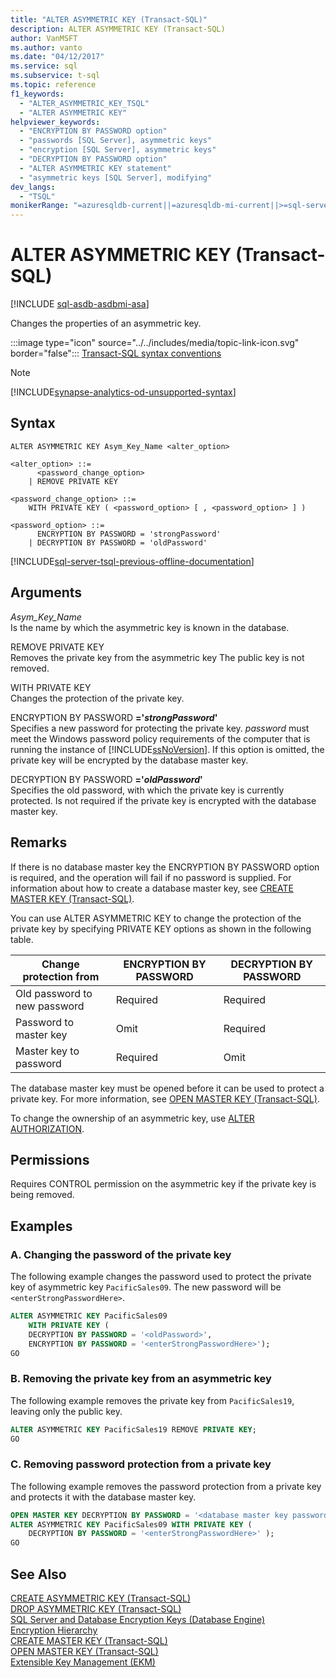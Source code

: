 ```yaml
---
title: "ALTER ASYMMETRIC KEY (Transact-SQL)"
description: ALTER ASYMMETRIC KEY (Transact-SQL)
author: VanMSFT
ms.author: vanto
ms.date: "04/12/2017"
ms.service: sql
ms.subservice: t-sql
ms.topic: reference
f1_keywords:
  - "ALTER_ASYMMETRIC_KEY_TSQL"
  - "ALTER ASYMMETRIC KEY"
helpviewer_keywords:
  - "ENCRYPTION BY PASSWORD option"
  - "passwords [SQL Server], asymmetric keys"
  - "encryption [SQL Server], asymmetric keys"
  - "DECRYPTION BY PASSWORD option"
  - "ALTER ASYMMETRIC KEY statement"
  - "asymmetric keys [SQL Server], modifying"
dev_langs:
  - "TSQL"
monikerRange: "=azuresqldb-current||=azuresqldb-mi-current||>=sql-server-2016||>=sql-server-linux-2017||=azure-sqldw-latest"
---
```

# ALTER ASYMMETRIC KEY (Transact-SQL)
[!INCLUDE [sql-asdb-asdbmi-asa](../../includes/applies-to-version/sql-asdb-asdbmi-asa.md)]

  Changes the properties of an asymmetric key.  
  
 :::image type="icon" source="../../includes/media/topic-link-icon.svg" border="false"::: [Transact-SQL syntax conventions](../../t-sql/language-elements/transact-sql-syntax-conventions-transact-sql.md)

> [!NOTE]
> [!INCLUDE[synapse-analytics-od-unsupported-syntax](../../includes/synapse-analytics-od-unsupported-syntax.md)]
  
## Syntax  
  
```syntaxsql
ALTER ASYMMETRIC KEY Asym_Key_Name <alter_option>  
  
<alter_option> ::=  
      <password_change_option>   
    | REMOVE PRIVATE KEY   

<password_change_option> ::=  
    WITH PRIVATE KEY ( <password_option> [ , <password_option> ] )  

<password_option> ::=  
      ENCRYPTION BY PASSWORD = 'strongPassword'  
    | DECRYPTION BY PASSWORD = 'oldPassword'  
```  
  
[!INCLUDE[sql-server-tsql-previous-offline-documentation](../../includes/sql-server-tsql-previous-offline-documentation.md)]

## Arguments
 *Asym_Key_Name*  
 Is the name by which the asymmetric key is known in the database.  
  
 REMOVE PRIVATE KEY  
 Removes the private key from the asymmetric key The public key is not removed.  
  
 WITH PRIVATE KEY  
 Changes the protection of the private key.  
  
 ENCRYPTION BY PASSWORD **='***strongPassword***'**  
 Specifies a new password for protecting the private key. *password* must meet the Windows password policy requirements of the computer that is running the instance of [!INCLUDE[ssNoVersion](../../includes/ssnoversion-md.md)]. If this option is omitted, the private key will be encrypted by the database master key.  
  
 DECRYPTION BY PASSWORD **='***oldPassword***'**  
 Specifies the old password, with which the private key is currently protected. Is not required if the private key is encrypted with the database master key.  
  
## Remarks  
 If there is no database master key the ENCRYPTION BY PASSWORD option is required, and the operation will fail if no password is supplied. For information about how to create a database master key, see [CREATE MASTER KEY &#40;Transact-SQL&#41;](../../t-sql/statements/create-master-key-transact-sql.md).  
  
 You can use ALTER ASYMMETRIC KEY to change the protection of the private key by specifying PRIVATE KEY options as shown in the following table.  
  
|Change protection from|ENCRYPTION BY PASSWORD|DECRYPTION BY PASSWORD|  
|----------------------------|----------------------------|----------------------------|  
|Old password to new password|Required|Required|  
|Password to master key|Omit|Required|  
|Master key to password|Required|Omit|  
  
 The database master key must be opened before it can be used to protect a private key. For more information, see [OPEN MASTER KEY &#40;Transact-SQL&#41;](../../t-sql/statements/open-master-key-transact-sql.md).  
  
 To change the ownership of an asymmetric key, use [ALTER AUTHORIZATION](../../t-sql/statements/alter-authorization-transact-sql.md).  
  
## Permissions  
 Requires CONTROL permission on the asymmetric key if the private key is being removed.  
  
## Examples  
  
### A. Changing the password of the private key  
 The following example changes the password used to protect the private key of asymmetric key `PacificSales09`. The new password will be `<enterStrongPasswordHere>`.  
  
```sql  
ALTER ASYMMETRIC KEY PacificSales09   
    WITH PRIVATE KEY (  
    DECRYPTION BY PASSWORD = '<oldPassword>',  
    ENCRYPTION BY PASSWORD = '<enterStrongPasswordHere>');  
GO  
```  
  
### B. Removing the private key from an asymmetric key  
 The following example removes the private key from `PacificSales19`, leaving only the public key.  
  
```sql  
ALTER ASYMMETRIC KEY PacificSales19 REMOVE PRIVATE KEY;  
GO  
```  
  
### C. Removing password protection from a private key  
 The following example removes the password protection from a private key and protects it with the database master key.  
  
```sql  
OPEN MASTER KEY DECRYPTION BY PASSWORD = '<database master key password>';  
ALTER ASYMMETRIC KEY PacificSales09 WITH PRIVATE KEY (  
    DECRYPTION BY PASSWORD = '<enterStrongPasswordHere>' );  
GO  
```  
  
## See Also  
 [CREATE ASYMMETRIC KEY &#40;Transact-SQL&#41;](../../t-sql/statements/create-asymmetric-key-transact-sql.md)   
 [DROP ASYMMETRIC KEY &#40;Transact-SQL&#41;](../../t-sql/statements/drop-asymmetric-key-transact-sql.md)   
 [SQL Server and Database Encryption Keys &#40;Database Engine&#41;](../../relational-databases/security/encryption/sql-server-and-database-encryption-keys-database-engine.md)   
 [Encryption Hierarchy](../../relational-databases/security/encryption/encryption-hierarchy.md)   
 [CREATE MASTER KEY &#40;Transact-SQL&#41;](../../t-sql/statements/create-master-key-transact-sql.md)   
 [OPEN MASTER KEY &#40;Transact-SQL&#41;](../../t-sql/statements/open-master-key-transact-sql.md)   
 [Extensible Key Management &#40;EKM&#41;](../../relational-databases/security/encryption/extensible-key-management-ekm.md)  
  
  
